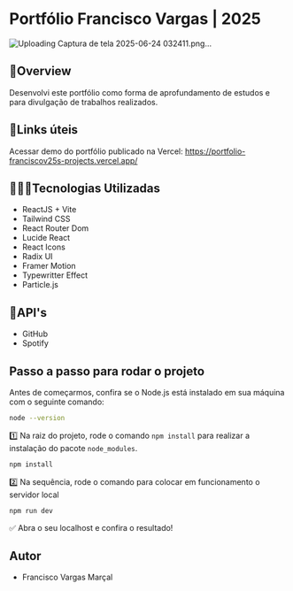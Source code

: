# Portfólio Francisco Vargas | 2025
![Uploading Captura de tela 2025-06-24 032411.png…]()

## 🧾Overview
Desenvolvi este portfólio como forma de aprofundamento de estudos e para divulgação de trabalhos realizados.

## 🔗Links úteis
Acessar demo do portfólio publicado na Vercel: https://portfolio-franciscov25s-projects.vercel.app/

## 🧑🏾‍💻Tecnologias Utilizadas
- ReactJS + Vite
- Tailwind CSS
- React Router Dom
- Lucide React
- React Icons
- Radix UI
- Framer Motion
- Typewritter Effect
- Particle.js

## 🧩API's 
- GitHub
- Spotify

## Passo a passo para rodar o projeto

Antes de começarmos, confira se o Node.js está instalado em sua máquina com o seguinte comando:

```bash
node --version
```

1️⃣ Na raiz do projeto, rode o comando `npm install` para realizar a instalação do pacote `node_modules`.

```bash
npm install
```

2️⃣ Na sequência, rode o comando para colocar em funcionamento o servidor local

```bash
npm run dev
```

✅ Abra o seu localhost e confira o resultado!

## Autor
- Francisco Vargas Marçal
